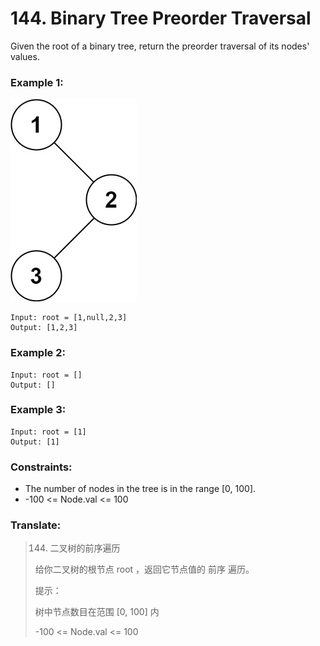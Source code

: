 # 144. Binary Tree Preorder Traversal

Given the root of a binary tree, return the preorder traversal of its nodes' values.


### Example 1:

![image description](inorder_1.jpeg)

```
Input: root = [1,null,2,3]
Output: [1,2,3]
```

### Example 2:

```
Input: root = []
Output: []
```

### Example 3:

```
Input: root = [1]
Output: [1]
```

### Constraints:

* The number of nodes in the tree is in the range [0, 100].
* -100 <= Node.val <= 100

### Translate:

> 144. 二叉树的前序遍历
> 
> 给你二叉树的根节点 root ，返回它节点值的 前序 遍历。
>
> 提示：
> 
> 树中节点数目在范围 [0, 100] 内
> 
> -100 <= Node.val <= 100